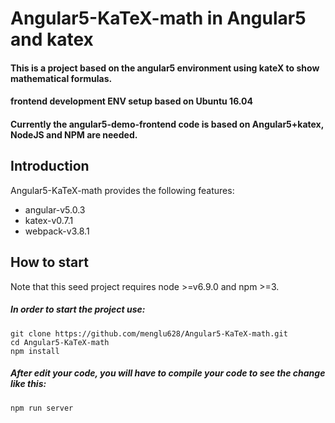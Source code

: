 # Angular5-KaTeX-math in Angular5 and katex

#### This is a project based on the angular5 environment using kateX to show mathematical formulas.

#### frontend development ENV setup based on Ubuntu 16.04

#### Currently the angular5-demo-frontend code is based on Angular5+katex, NodeJS and NPM are needed.


## Introduction
Angular5-KaTeX-math provides the following features:

- angular-v5.0.3
- katex-v0.7.1
- webpack-v3.8.1

## How to start

Note that this seed project requires node >=v6.9.0 and npm >=3.

##### In order to start the project use:
    git clone https://github.com/menglu628/Angular5-KaTeX-math.git
    cd Angular5-KaTeX-math
    npm install

##### After edit your code, you will have to compile your code to see the change like this:
    npm run server
